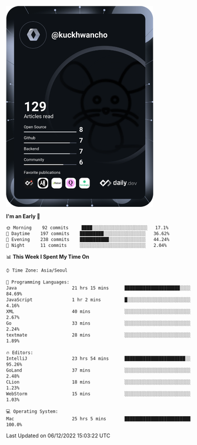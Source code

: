 <a href="https://app.daily.dev/kuckhwancho"><img src="https://github.com/kuckjwi0928/kuckjwi0928/blob/master/devcard.svg" width="400" alt="Kuckjwi Devcard"/></a>

<!--START_SECTION:waka-->
**I'm an Early 🐤** 

```text
🌞 Morning    92 commits     ████░░░░░░░░░░░░░░░░░░░░░   17.1% 
🌆 Daytime    197 commits    █████████░░░░░░░░░░░░░░░░   36.62% 
🌃 Evening    238 commits    ███████████░░░░░░░░░░░░░░   44.24% 
🌙 Night      11 commits     ░░░░░░░░░░░░░░░░░░░░░░░░░   2.04%

```


📊 **This Week I Spent My Time On** 

```text
⌚︎ Time Zone: Asia/Seoul

💬 Programming Languages: 
Java                     21 hrs 15 mins      █████████████████████░░░░   84.69% 
JavaScript               1 hr 2 mins         █░░░░░░░░░░░░░░░░░░░░░░░░   4.16% 
XML                      40 mins             ░░░░░░░░░░░░░░░░░░░░░░░░░   2.67% 
Go                       33 mins             ░░░░░░░░░░░░░░░░░░░░░░░░░   2.24% 
textmate                 28 mins             ░░░░░░░░░░░░░░░░░░░░░░░░░   1.89%

🔥 Editors: 
IntelliJ                 23 hrs 54 mins      ███████████████████████░░   95.26% 
GoLand                   37 mins             ░░░░░░░░░░░░░░░░░░░░░░░░░   2.48% 
CLion                    18 mins             ░░░░░░░░░░░░░░░░░░░░░░░░░   1.23% 
WebStorm                 15 mins             ░░░░░░░░░░░░░░░░░░░░░░░░░   1.03%

💻 Operating System: 
Mac                      25 hrs 5 mins       █████████████████████████   100.0%

```


 Last Updated on 06/12/2022 15:03:22 UTC
<!--END_SECTION:waka-->

